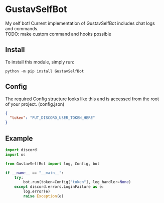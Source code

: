 # GustavSelfBot

My self bot!
Current implementation of GustavSelfBot includes chat logs and commands.
<br>
TODO: make custom command and hooks possible

## Install

To install this module, simply run:

```commandline
python -m pip install GustavSelfBot
```

## Config

The required Config structure looks like this and is accessed from the root of your project. (config.json)

```json
{
  "token": "PUT_DISCORD_USER_TOKEN_HERE"
}
```

## Example

```python
import discord
import os

from GustavSelfBot import log, Config, bot

if __name__ == "__main__":
    try:
        bot.run(token=Config["token"], log_handler=None)
    except discord.errors.LoginFailure as e:
        log.error(e)
        raise Exception(e)
```